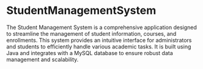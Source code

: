 # StudentManagementSystem
The Student Management System is a comprehensive application designed to streamline the management of student information, courses, and enrollments. This system provides an intuitive interface for administrators and students to efficiently handle various academic tasks. It is built using Java and integrates with a MySQL database to ensure robust data management and scalability.
